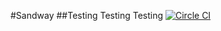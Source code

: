 #Sandway
##Testing Testing Testing
[![Circle CI](https://circleci.com/gh/esentino/sandway/tree/master.svg?style=svg)](https://circleci.com/gh/esentino/sandway/tree/master)
